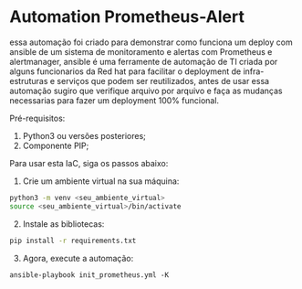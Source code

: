 # Automation Prometheus-Alert
essa automação foi criado para demonstrar como funciona um deploy com ansible de um sistema de monitoramento e alertas com Prometheus e alertmanager, ansible é uma ferramente de automação de TI criada por alguns funcionarios da Red hat para facilitar o deployment de infra-estruturas e serviços que podem ser reutilizados, antes de usar essa automação sugiro que verifique arquivo por arquivo e faça as mudanças necessarias para fazer um deployment 100% funcional.

Pré-requisitos:

1. Python3 ou versões posteriores;
2. Componente PIP;

Para usar esta IaC, siga os passos abaixo:

1. Crie um ambiente virtual na sua máquina:

```bash
python3 -m venv <seu_ambiente_virtual>
source <seu_ambiente_virtual>/bin/activate
```

2. Instale as bibliotecas:
```bash
pip install -r requirements.txt
```
3. Agora, execute a automação:
```
ansible-playbook init_prometheus.yml -K
